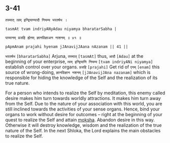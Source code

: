 ## 3-41


```shloka-sa
तस्मात् त्वम् इन्द्रियाण्यादौ नियम्य भरतर्षभ ।
```
```shloka-sa-hk
tasmAt tvam indriyANyAdau niyamya bharatarSabha |
```
```shloka-sa
पाप्मानम् प्रजहि ह्येनम् ज्ञानविज्ञाअन नाशनम् ॥ ४१ ॥
```
```shloka-sa-hk
pApmAnam prajahi hyenam jJAnavijJAana nAzanam || 41 ||
```

`भरतर्षभ` `[bharatarSabha]` Arjuna, `तस्मात्` `[tasmAt]` thus, `आदौ` `[Adau]` at the beginning of your enterprise, `त्वम् इन्द्रियाणि नियम्य` `[tvam indriyANi niyamya]` establish control over your organs. `प्रजहि` `[prajahi]` Get rid of `एनम्` `[enam]` this source of wrong-doing, `ज्ञानविज्ञान नशनम्` `[jJAnavijJAna nazanam]` which is responsible for hiding the knowledge of the Self and the realization of its true nature.

For a person who intends to realize the Self by meditation, this enemy called desire makes him turn towards worldly attractions. It makes him turn away from the Self. Due to the nature of your association with this world, you are still inclined towards the activities of your sense organs. Hence, bind your organs to work without desire for outcomes – right at the beginning of your quest to realize the Self and attain [moksha](Moksha).
Abandon desire in this way. Otherwise it will destroy knowledge, wisdom and the realization of the true nature of the Self.
In the next Shloka, the Lord explains the main obstacles to realize the Self.

